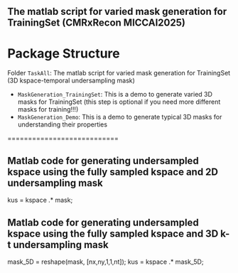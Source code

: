 ## The matlab script for varied mask generation for TrainingSet (CMRxRecon MICCAI2025)

# Package Structure
Folder `TaskAll`: The matlab script for varied mask generation for TrainingSet (3D kspace-temporal undersampling mask)
* `MaskGeneration_TrainingSet`: This is a demo to generate varied 3D masks for TrainingSet (this step is optional if you need more different masks for training!!!)
* `MaskGeneration_Demo`: This is a demo to generate typical 3D masks for understanding their properties

===========================

## Matlab code for generating undersampled kspace using the fully sampled kspace and 2D undersampling mask
kus = kspace .* mask;

## Matlab code for generating undersampled kspace using the fully sampled kspace and 3D k-t undersampling mask
mask_5D = reshape(mask, [nx,ny,1,1,nt]); kus = kspace .* mask_5D;
